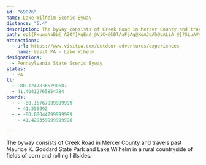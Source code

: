 ```yaml
---
id: "69076"
name: Lake Wilhelm Scenic Byway
distance: "6.4"
description: The byway consists of Creek Road in Mercer County and travels past Maurice K. Goddard State Park and Lake Wilhelm in a rural countryside of fields of corn and rolling hillsides.
path: epl{FxuwgNaBb@_AZO?]XqErA_@ViC~@kDlAaFjAg@XmAJqAh@cALiA`@[?SLuAVyAv@qCtDwDtC_@tDKtCkBbFeEnAgJi@_L[q@HcDZcEdAwDdDyZnX_JhEkF~GsI?e@i@mAAg@N_Az@cFbEoCjCYn@sAX{ArAYPeAbAYNQXm@VqArAiAn@iCdC_@LkCjCiAb@_BfA_@FcC~AQGgA|@M?yAnAo@t@uAzAqExFkBnCcE~IqGrOEn@g@h@wHtSMJg@lBi@fAoDrN_Nzi@?|@Od@Wx@k@pCi@~AuA|CkK`PsD|DyJhLODq@z@y@dCmExM{q@hxBSb@kOdf@eBnGkAhE}@zCkAbE_AtAs@`@kAb@iDIuEu@sDCuARu@d@W?{@t@{@^GBMJ
attractions:
  - url: https://www.visitpa.com/outdoor-adventures/experiences
    name: Visit PA - Lake Wihelm
designations:
  - Pennsylvania State Scenic Byway
states:
  - PA
ll:
  - -80.12478365790687
  - 41.40412765854784
bounds:
  - - -80.16767999999999
    - 41.356992
  - - -80.08044799999999
    - 41.429359999999996

---
```


The byway consists of Creek Road in Mercer County and travels past Maurice K. Goddard State Park and Lake Wilhelm in a rural countryside of fields of corn and rolling hillsides.
